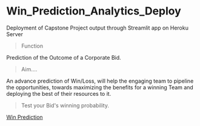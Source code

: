 # Win_Prediction_Analytics_Deploy
Deployment of Capstone Project output through Streamlit app  on Heroku Server

> Function

Prediction of the Outcome of a Corporate Bid.

> Aim....

 An advance prediction of Win/Loss, will help the engaging team to pipeline the opportunities, towards maximizing the benefits for a winning Team and
 deploying the best of their resources to it.

>Test your Bid's winning probability.

[Win Prediction][1]


[1]:https://winprediction.herokuapp.com/   "Win Prediction"
